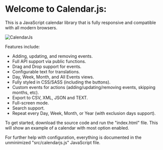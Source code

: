 # Welcome to Calendar.js:

This is a JavaScript calendar library that is fully responsive and compatible with all modern browsers.

![CalendarJs](https://saunterjs.co.uk/images/calendarjs.png)

Features include:
- Adding, updating, and removing events.
- Full API support via public functions.
- Drag and Drop support for events.
- Configurable text for translations.
- Day, Week, Month, and All Events views.
- Fully styled in CSS/SASS (including the buttons).
- Custom events for actions (adding/updating/removing events, skipping months, etc).
- Export to CSV, XML, JSON and TEXT.
- Full-screen mode.
- Search support.
- Repeat every Day, Week, Month, or Year (with exclusion days support).

To get started, download the source code and run the "index.html" file.  This will show an example of a calendar with most option enabled.

For further help with configuration, everything is documented in the unminimized "src/calendarjs.js" JavaScript file.

